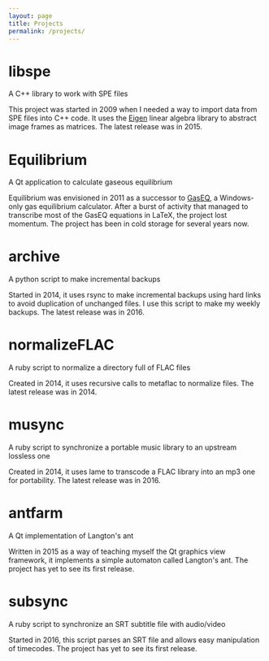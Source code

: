 ```yaml
---
layout: page
title: Projects
permalink: /projects/
---
```


# libspe

A C++ library to work with SPE files

This project was started in 2009 when I needed a way to import data from SPE files into C++ code.
It uses the [Eigen](http://eigen.tuxfamily.org/index.php?title=Main_Page) linear algebra library to abstract image frames as matrices.
The latest release was in 2015.

# Equilibrium

A Qt application to calculate gaseous equilibrium

Equilibrium was envisioned in 2011 as a successor to [GasEQ](http://www.gaseq.co.uk/), a Windows-only gas equilibrium calculator.
After a burst of activity that managed to transcribe most of the GasEQ equations in LaTeX, the project lost momentum.
The project has been in cold storage for several years now.

# archive

A python script to make incremental backups

Started in 2014, it uses rsync to make incremental backups using hard links to avoid duplication of unchanged files.
I use this script to make my weekly backups.
The latest release was in 2016.

# normalizeFLAC

A ruby script to normalize a directory full of FLAC files

Created in 2014, it uses recursive calls to metaflac to normalize files.
The latest release was in 2014.

# musync

A ruby script to synchronize a portable music library to an upstream lossless one

Created in 2014, it uses lame to transcode a FLAC library into an mp3 one for portability.
The latest release was in 2016.

# antfarm

A Qt implementation of Langton's ant

Written in 2015 as a way of teaching myself the Qt graphics view framework, it implements a simple automaton called Langton's ant.
The project has yet to see its first release.

# subsync

A ruby script to synchronize an SRT subtitle file with audio/video

Started in 2016, this script parses an SRT file and allows easy manipulation of timecodes.
The project has yet to see its first release.

